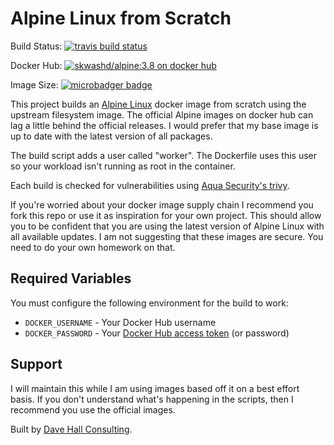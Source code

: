 # Alpine Linux from Scratch

Build Status: [![travis build status](https://api.travis-ci.com/skwashd/alpine-docker-from-scratch.svg)](https://travis-ci.com/skwashd/alpine-docker-from-scratch)

Docker Hub: [![skwashd/alpine:3.8 on docker hub](https://img.shields.io/docker/stars/skwashd/alpine.svg)](https://hub.docker.com/r/skwashd/alpine)

Image Size: [![microbadger badge](https://img.shields.io/microbadger/image-size/skwashd/alpine.svg)](https://microbadger.com/images/skwashd/alpine)

This project builds an [Alpine Linux](https://alpinelinux.org/) docker image
from scratch using the upstream filesystem image. The official Alpine images
on docker hub can lag a little behind the official releases. I would prefer
that my base image is up to date with the latest version of all packages.

The build script adds a user called "worker". The Dockerfile uses this user so
your workload isn't running as root in the container.

Each build is checked for vulnerabilities using [Aqua Security's
trivy](https://www.aquasec.com/products/trivy/).

If you're worried about your docker image supply chain I recommend you fork
this repo or use it as inspiration for your own project. This should allow
you to be confident that you are using the latest version of Alpine Linux
with all available updates. I am not suggesting that these images are secure.
You need to do your own homework on that.

## Required Variables

You must configure the following environment for the build to work:

* `DOCKER_USERNAME` - Your Docker Hub username
* `DOCKER_PASSWORD` - Your [Docker Hub access token](https://docs.docker.com/docker-hub/access-tokens/) (or password)

## Support
I will maintain this while I am using images based off it on a best effort
basis. If you don't understand what's happening in the scripts, then I
recommend you use the official images.

Built by [Dave Hall Consulting](https://davehall.com.au).
